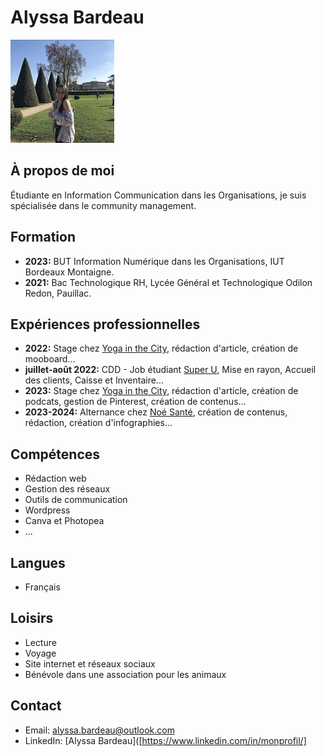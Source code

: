# Alyssa Bardeau
![photo cv](./ME.jpg)
## À propos de moi
Étudiante en Information Communication dans les Organisations, je suis spécialisée dans le community management.

## Formation
- **2023:** BUT Information Numérique dans les Organisations, IUT Bordeaux Montaigne.
- **2021:** Bac Technologique RH, Lycée Général et Technologique Odilon Redon, Pauillac.

## Expériences professionnelles
- **2022:** Stage chez [Yoga in the City](#), rédaction d'article, création de mooboard...
- **juillet-août 2022:** CDD - Job étudiant [Super U](#), Mise en rayon, Accueil des clients, Caisse et Inventaire...
- **2023:** Stage chez [Yoga in the City](#), rédaction d'article, création de podcats, gestion de Pinterest, création de contenus...
- **2023-2024:** Alternance chez [Noé Santé](#), création de contenus, rédaction, création d'infographies...

## Compétences
- Rédaction web
- Gestion des réseaux
- Outils de communication
- Wordpress
- Canva et Photopea
- ...

## Langues
- Français

## Loisirs
- Lecture
- Voyage
- Site internet et réseaux sociaux
- Bénévole dans une association pour les animaux

## Contact
- Email: alyssa.bardeau@outlook.com
- LinkedIn: [Alyssa Bardeau]([https://www.linkedin.com/in/monprofil/]
